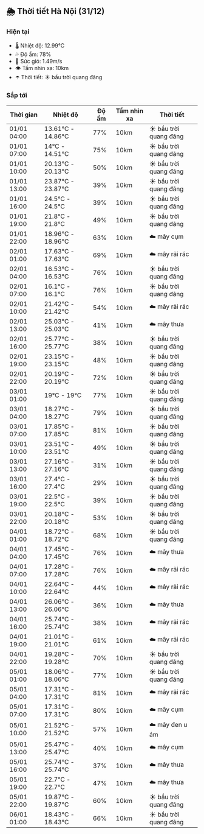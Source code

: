 ## 🌦️ Thời tiết Hà Nội (31/12)

### Hiện tại

- 🌡️ Nhiệt độ: 12.99℃
- 💦 Độ ẩm: 78%
- 💨 Sức gió: 1.49m/s
- 👁️ Tầm nhìn xa: 10km
- ☂️ Thời tiết: ☀️ bầu trời quang đãng

### Sắp tới

| Thời gian | Nhiệt độ | Độ ẩm | Tầm nhìn xa | Thời tiết |
| --- | --- | --- | --- | --- |
| 01/01 04:00 | 13.61℃ - 14.86℃ | 77% | 10km | ☀️ bầu trời quang đãng |
| 01/01 07:00 | 14℃ - 14.51℃ | 75% | 10km | ☀️ bầu trời quang đãng |
| 01/01 10:00 | 20.13℃ - 20.13℃ | 50% | 10km | ☀️ bầu trời quang đãng |
| 01/01 13:00 | 23.87℃ - 23.87℃ | 39% | 10km | ☀️ bầu trời quang đãng |
| 01/01 16:00 | 24.5℃ - 24.5℃ | 39% | 10km | ☀️ bầu trời quang đãng |
| 01/01 19:00 | 21.8℃ - 21.8℃ | 49% | 10km | ☀️ bầu trời quang đãng |
| 01/01 22:00 | 18.96℃ - 18.96℃ | 63% | 10km | ☁️ mây cụm |
| 02/01 01:00 | 17.63℃ - 17.63℃ | 69% | 10km | ☁️ mây rải rác |
| 02/01 04:00 | 16.53℃ - 16.53℃ | 76% | 10km | ☀️ bầu trời quang đãng |
| 02/01 07:00 | 16.1℃ - 16.1℃ | 76% | 10km | ☀️ bầu trời quang đãng |
| 02/01 10:00 | 21.42℃ - 21.42℃ | 54% | 10km | ☁️ mây rải rác |
| 02/01 13:00 | 25.03℃ - 25.03℃ | 41% | 10km | ☁️ mây thưa |
| 02/01 16:00 | 25.77℃ - 25.77℃ | 38% | 10km | ☀️ bầu trời quang đãng |
| 02/01 19:00 | 23.15℃ - 23.15℃ | 48% | 10km | ☀️ bầu trời quang đãng |
| 02/01 22:00 | 20.19℃ - 20.19℃ | 72% | 10km | ☀️ bầu trời quang đãng |
| 03/01 01:00 | 19℃ - 19℃ | 77% | 10km | ☀️ bầu trời quang đãng |
| 03/01 04:00 | 18.27℃ - 18.27℃ | 79% | 10km | ☀️ bầu trời quang đãng |
| 03/01 07:00 | 17.85℃ - 17.85℃ | 81% | 10km | ☀️ bầu trời quang đãng |
| 03/01 10:00 | 23.51℃ - 23.51℃ | 49% | 10km | ☀️ bầu trời quang đãng |
| 03/01 13:00 | 27.16℃ - 27.16℃ | 31% | 10km | ☀️ bầu trời quang đãng |
| 03/01 16:00 | 27.4℃ - 27.4℃ | 29% | 10km | ☀️ bầu trời quang đãng |
| 03/01 19:00 | 22.5℃ - 22.5℃ | 39% | 10km | ☀️ bầu trời quang đãng |
| 03/01 22:00 | 20.18℃ - 20.18℃ | 53% | 10km | ☀️ bầu trời quang đãng |
| 04/01 01:00 | 18.72℃ - 18.72℃ | 68% | 10km | ☀️ bầu trời quang đãng |
| 04/01 04:00 | 17.45℃ - 17.45℃ | 76% | 10km | ☁️ mây thưa |
| 04/01 07:00 | 17.28℃ - 17.28℃ | 76% | 10km | ☁️ mây rải rác |
| 04/01 10:00 | 22.64℃ - 22.64℃ | 44% | 10km | ☁️ mây rải rác |
| 04/01 13:00 | 26.06℃ - 26.06℃ | 36% | 10km | ☁️ mây thưa |
| 04/01 16:00 | 25.74℃ - 25.74℃ | 38% | 10km | ☁️ mây rải rác |
| 04/01 19:00 | 21.01℃ - 21.01℃ | 61% | 10km | ☁️ mây rải rác |
| 04/01 22:00 | 19.28℃ - 19.28℃ | 70% | 10km | ☀️ bầu trời quang đãng |
| 05/01 01:00 | 18.06℃ - 18.06℃ | 77% | 10km | ☀️ bầu trời quang đãng |
| 05/01 04:00 | 17.31℃ - 17.31℃ | 81% | 10km | ☁️ mây rải rác |
| 05/01 07:00 | 17.31℃ - 17.31℃ | 80% | 10km | ☁️ mây cụm |
| 05/01 10:00 | 21.52℃ - 21.52℃ | 57% | 10km | ☁️ mây đen u ám |
| 05/01 13:00 | 25.47℃ - 25.47℃ | 40% | 10km | ☁️ mây cụm |
| 05/01 16:00 | 25.74℃ - 25.74℃ | 37% | 10km | ☁️ mây thưa |
| 05/01 19:00 | 22.7℃ - 22.7℃ | 47% | 10km | ☁️ mây thưa |
| 05/01 22:00 | 19.87℃ - 19.87℃ | 60% | 10km | ☀️ bầu trời quang đãng |
| 06/01 01:00 | 18.43℃ - 18.43℃ | 66% | 10km | ☀️ bầu trời quang đãng |
